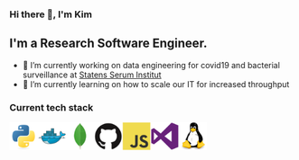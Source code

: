 ### Hi there 👋, I'm Kim 

## I'm a Research Software Engineer. 
- 🔭 I’m currently working on data engineering for covid19 and bacterial surveillance at [Statens Serum Institut](https://www.ssi.dk/)
- 🌱 I’m currently learning on how to scale our IT for increased throughput

### Current tech stack
<img align="left" alt="Python" width="50px" src="https://github.com/devicons/devicon/blob/master/icons/python/python-original.svg"/>
<img align="left" alt="Docker" width="50px" src="https://github.com/devicons/devicon/blob/master/icons/docker/docker-original.svg"/>
<img align="left" alt="MongoDB" width="50px" src="https://github.com/devicons/devicon/blob/master/icons/mongodb/mongodb-original.svg"/>
<img align="left" alt="Github" width="50px" src="https://github.com/devicons/devicon/blob/master/icons/github/github-original.svg"/>
<img align="left" alt="JavaScript" width="50px" src="https://github.com/devicons/devicon/blob/master/icons/javascript/javascript-original.svg"/>
<img align="left" alt="Visual Studio" width="50px" src="https://github.com/devicons/devicon/blob/master/icons/visualstudio/visualstudio-plain.svg"/>
<img align="left" alt="Linux" width="50px" src="https://github.com/devicons/devicon/blob/master/icons/linux/linux-original.svg"/>


<!--
**kimleeng/kimleeng** is a ✨ _special_ ✨ repository because its `README.md` (this file) appears on your GitHub profile.

Here are some ideas to get you started:

- 🔭 I’m currently working on ...
- 🌱 I’m currently learning ...
- 👯 I’m looking to collaborate on ...
- 🤔 I’m looking for help with ...
- 💬 Ask me about ...
- 📫 How to reach me: ...
- 😄 Pronouns: ...
- ⚡ Fun fact: ...
-->
